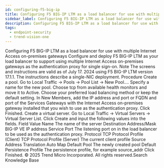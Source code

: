 ```yaml
---
id: configuring-f5-big-ip
title: Configuring F5 BIG-IP LTM as a load balancer for use with multiple Internet Access on-premises gateways
sidebar_label: Configuring F5 BIG-IP LTM as a load balancer for use with multiple Internet Access on-premises gateways
description: Configuring F5 BIG-IP LTM as a load balancer for use with multiple Internet Access on-premises gateways
tags:
  - endpoint-security
  - trend-vision-one
---
```


 Configuring F5 BIG-IP LTM as a load balancer for use with multiple Internet Access on-premises gateways Configure and deploy F5 BIG-IP LTM as your load balancer to support using multiple Internet Access on-premises gateways as the authentication proxy for single sign-on. Note The screens and instructions are valid as of July 17. 2024 using F5 BIG-IP LTM version 17.1.1. The instructions describe a single-NIC deployment. Procedure Create a pool. Go to Local Traffic → Pools → Pool List → New Pool.... Specify a name for the new pool. Choose tcp from available health monitors and move it to Active. Choose your preferred load balancing method or keep the default setting. In New Members, add the IP address and port or FQDN and port of the Services Gateways with the Internet Access on-premises gateway installed that you wish to use as the authentication proxy. Click Finished. Create a virtual server. Go to Local Traffic → Virtual Servers → Virtual Server List. Click Create and input the following values into the fields. Field Value Name The name of the server Destination Address/Mask BIG-IP VE IP address Service Port The listening port on in the load balancer to be used as the authentication proxy. Protocol TCP Protocol Profile (Client) TCP Protocol Profile (Server) The current client profile Source Address Translation Auto Map Default Pool The newly created pool Default Persistence Profile The persistence profile, for example source_addr Click Finished. © 2025 Trend Micro Incorporated. All rights reserved.Search Knowledge Base
